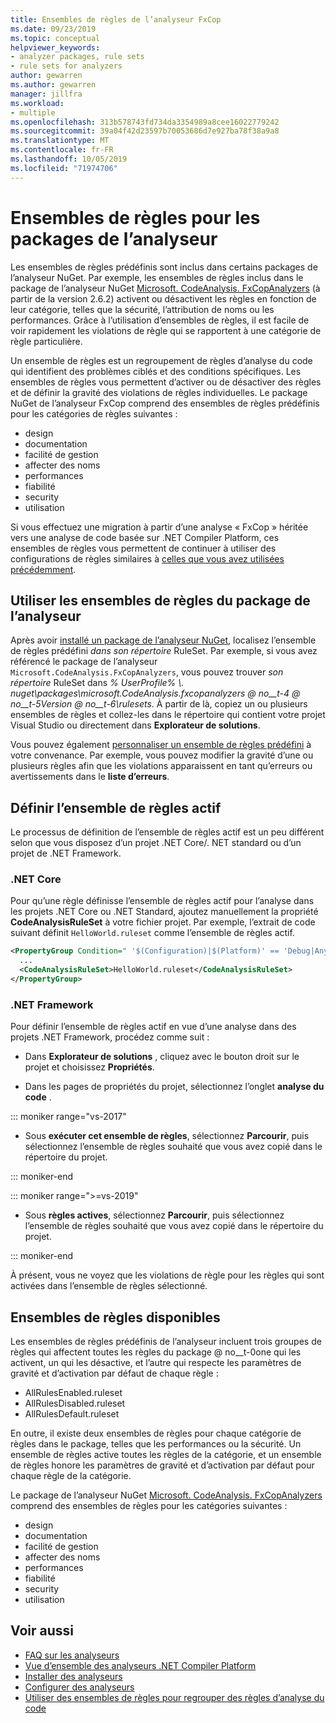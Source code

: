 ```yaml
---
title: Ensembles de règles de l’analyseur FxCop
ms.date: 09/23/2019
ms.topic: conceptual
helpviewer_keywords:
- analyzer packages, rule sets
- rule sets for analyzers
author: gewarren
ms.author: gewarren
manager: jillfra
ms.workload:
- multiple
ms.openlocfilehash: 313b578743fd734da3354989a8cee16022779242
ms.sourcegitcommit: 39a04f42d23597b70053686d7e927ba78f38a9a8
ms.translationtype: MT
ms.contentlocale: fr-FR
ms.lasthandoff: 10/05/2019
ms.locfileid: "71974706"
---
```

# <a name="rule-sets-for-analyzer-packages"></a>Ensembles de règles pour les packages de l’analyseur

Les ensembles de règles prédéfinis sont inclus dans certains packages de l’analyseur NuGet. Par exemple, les ensembles de règles inclus dans le package de l’analyseur NuGet [Microsoft. CodeAnalysis. FxCopAnalyzers](https://www.nuget.org/packages/Microsoft.CodeAnalysis.FxCopAnalyzers/) (à partir de la version 2.6.2) activent ou désactivent les règles en fonction de leur catégorie, telles que la sécurité, l’attribution de noms ou les performances. Grâce à l’utilisation d’ensembles de règles, il est facile de voir rapidement les violations de règle qui se rapportent à une catégorie de règle particulière.

Un ensemble de règles est un regroupement de règles d’analyse du code qui identifient des problèmes ciblés et des conditions spécifiques. Les ensembles de règles vous permettent d’activer ou de désactiver des règles et de définir la gravité des violations de règles individuelles. Le package NuGet de l’analyseur FxCop comprend des ensembles de règles prédéfinis pour les catégories de règles suivantes :

- design
- documentation
- facilité de gestion
- affecter des noms
- performances
- fiabilité
- security
- utilisation

Si vous effectuez une migration à partir d’une analyse « FxCop » héritée vers une analyse de code basée sur .NET Compiler Platform, ces ensembles de règles vous permettent de continuer à utiliser des configurations de règles similaires à [celles que vous avez utilisées précédemment](rule-set-reference.md).

## <a name="use-analyzer-package-rule-sets"></a>Utiliser les ensembles de règles du package de l’analyseur

Après avoir [installé un package de l’analyseur NuGet](install-roslyn-analyzers.md), localisez l’ensemble de règles prédéfini *dans son répertoire* RuleSet. Par exemple, si vous avez référencé le package de l’analyseur `Microsoft.CodeAnalysis.FxCopAnalyzers`, vous pouvez trouver *son répertoire* RuleSet dans *% UserProfile% \\. nuget\packages\microsoft.CodeAnalysis.fxcopanalyzers @ no__t-4 @ no__t-5Version @ no__t-6\rulesets*. À partir de là, copiez un ou plusieurs ensembles de règles et collez-les dans le répertoire qui contient votre projet Visual Studio ou directement dans **Explorateur de solutions**.

Vous pouvez également [personnaliser un ensemble de règles prédéfini](how-to-create-a-custom-rule-set.md) à votre convenance. Par exemple, vous pouvez modifier la gravité d’une ou plusieurs règles afin que les violations apparaissent en tant qu’erreurs ou avertissements dans le **liste d’erreurs**.

## <a name="set-the-active-rule-set"></a>Définir l’ensemble de règles actif

Le processus de définition de l’ensemble de règles actif est un peu différent selon que vous disposez d’un projet .NET Core/. NET standard ou d’un projet de .NET Framework.

### <a name="net-core"></a>.NET Core

Pour qu’une règle définisse l’ensemble de règles actif pour l’analyse dans les projets .NET Core ou .NET Standard, ajoutez manuellement la propriété **CodeAnalysisRuleSet** à votre fichier projet. Par exemple, l’extrait de code suivant définit `HelloWorld.ruleset` comme l’ensemble de règles actif.

```xml
<PropertyGroup Condition=" '$(Configuration)|$(Platform)' == 'Debug|AnyCPU' ">
  ...
  <CodeAnalysisRuleSet>HelloWorld.ruleset</CodeAnalysisRuleSet>
</PropertyGroup>
```

### <a name="net-framework"></a>.NET Framework

Pour définir l’ensemble de règles actif en vue d’une analyse dans des projets .NET Framework, procédez comme suit :

- Dans **Explorateur de solutions** , cliquez avec le bouton droit sur le projet et choisissez **Propriétés**.

- Dans les pages de propriétés du projet, sélectionnez l’onglet **analyse du code** .

::: moniker range="vs-2017"

- Sous **exécuter cet ensemble de règles**, sélectionnez **Parcourir**, puis sélectionnez l’ensemble de règles souhaité que vous avez copié dans le répertoire du projet.

::: moniker-end

::: moniker range=">=vs-2019"

- Sous **règles actives**, sélectionnez **Parcourir**, puis sélectionnez l’ensemble de règles souhaité que vous avez copié dans le répertoire du projet.

::: moniker-end

   À présent, vous ne voyez que les violations de règle pour les règles qui sont activées dans l’ensemble de règles sélectionné.

## <a name="available-rule-sets"></a>Ensembles de règles disponibles

Les ensembles de règles prédéfinis de l’analyseur incluent trois groupes de règles qui affectent toutes les règles du package @ no__t-0one qui les activent, un qui les désactive, et l’autre qui respecte les paramètres de gravité et d’activation par défaut de chaque règle :

- AllRulesEnabled.ruleset
- AllRulesDisabled.ruleset
- AllRulesDefault.ruleset

En outre, il existe deux ensembles de règles pour chaque catégorie de règles dans le package, telles que les performances ou la sécurité. Un ensemble de règles active toutes les règles de la catégorie, et un ensemble de règles honore les paramètres de gravité et d’activation par défaut pour chaque règle de la catégorie.

Le package de l’analyseur NuGet [Microsoft. CodeAnalysis. FxCopAnalyzers](https://www.nuget.org/packages/Microsoft.CodeAnalysis.FxCopAnalyzers/) comprend des ensembles de règles pour les catégories suivantes :

- design
- documentation
- facilité de gestion
- affecter des noms
- performances
- fiabilité
- security
- utilisation

## <a name="see-also"></a>Voir aussi

- [FAQ sur les analyseurs](analyzers-faq.md)
- [Vue d’ensemble des analyseurs .NET Compiler Platform](roslyn-analyzers-overview.md)
- [Installer des analyseurs](install-roslyn-analyzers.md)
- [Configurer des analyseurs](use-roslyn-analyzers.md)
- [Utiliser des ensembles de règles pour regrouper des règles d’analyse du code](using-rule-sets-to-group-code-analysis-rules.md)
